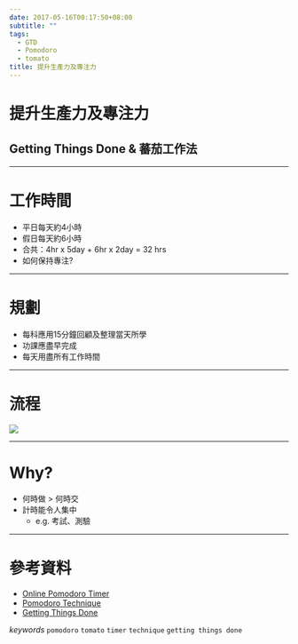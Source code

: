 ```yaml
---
date: 2017-05-16T00:17:50+08:00
subtitle: ""
tags:
  - GTD
  - Pomodoro
  - tomato
title: 提升生產力及專注力
---
```


# 提升生產力及專注力
## Getting Things Done & 蕃茄工作法

---

# 工作時間
- 平日每天約4小時
- 假日每天約6小時
- 合共：4hr x 5day + 6hr x 2day = 32 hrs
- 如何保持專注?

---

# 規劃
- 每科應用15分鐘回顧及整理當天所學
- 功課應盡早完成
- 每天用盡所有工作時間

---

# 流程
<a href='https://dl.dropboxusercontent.com/s/hs9jspievysiptw/flow.svg' target='_blank'><img src="https://dl.dropboxusercontent.com/s/hs9jspievysiptw/flow.svg"></a>

___

# Why?
- 何時做 > 何時交
- 計時能令人集中
  + e.g. 考試、測驗

---
# 參考資料

- [Online Pomodoro Timer](http://www.moosti.com/)
- [Pomodoro Technique](https://en.wikipedia.org/wiki/Pomodoro_Technique)
- [Getting Things Done](https://en.wikipedia.org/wiki/Getting_Things_Done)

*keywords*
`pomodoro` `tomato` `timer` `technique` `getting things done`
